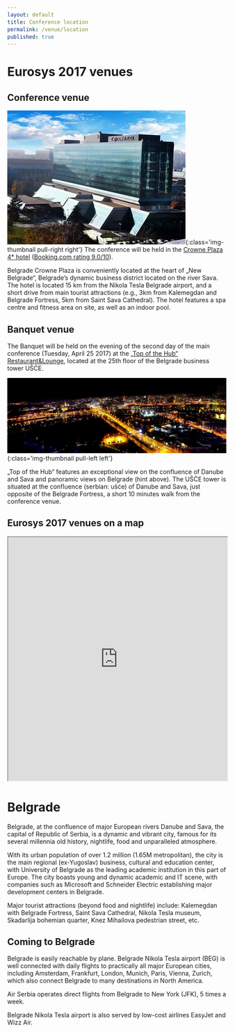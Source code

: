 ```yaml
---
layout: default
title: Conference location
permalink: /venue/location
published: true
---
```


# Eurosys 2017 venues

## Conference venue

![Crowne Plaza Belgrade](/assets/img/crowne_plaza_small.jpg){:class='img-thumbnail pull-right right'}
The conference will be held in the <a href="https://www.ihg.com/crowneplaza/hotels/us/en/belgrade/begcp/hoteldetail" target="_blank">Crowne Plaza 4* hotel</a> (<a href="http://www.booking.com/hotel/rs/crowne-plaza-belgrade-belgrade.en-gb.html?aid=356992;label=gog235jc-hotel-XX-rs-crowneNplazaNbelgradeNbelgrade-unspec-ch-com-L%3Aen-O%3Aabn-B%3Afirefox-N%3AXX-S%3Abo-U%3AXX;sid=6bb20bf170d8b300eefdbf4c9716122d;dcid=12;dist=0&sb_price_type=total&type=total&" target="_blank">Booking.com rating 9.0/10</a>). 

Belgrade Crowne Plaza is conveniently located at the heart of „New Belgrade“, Belgrade’s dynamic business district located on the river Sava. The hotel is located 15 km from the Nikola Tesla Belgrade airport, and a short drive from main tourist attractions (e.g., 3km from Kalemegdan and Belgrade Fortress, 5km from Saint Sava Cathedral). The hotel features a spa centre and fitness area on site, as well as an indoor pool.


## Banquet venue

The Banquet will be held on the evening of the second day of the main conference (Tuesday, April 25 2017) at the  <a href="http://www.topofthehub.rs/en/" target="_blank">„Top of the Hub“ Restaurant&Lounge</a>, located at the 25th floor of the Belgrade business tower UŠĆE. 

![Banquet dinner](/assets/img/top_of_the_hub_view_small.jpg){:class='img-thumbnail pull-left left'}


„Top of the Hub“ features an exceptional view on the confluence of Danube and Sava and panoramic views on Belgrade (hint above). The UŠĆE tower is situated at the confluence (serbian: ušće) of Danube and Sava, just opposite of the Belgrade Fortress, a short 10 minutes walk from the conference venue. 


## Eurosys 2017 venues on a map

<iframe src="https://www.google.com/maps/d/embed?mid=zRLKqygOrJ00.kSJn6VG5UqIk" width="100%" height="560"></iframe>


# Belgrade

Belgrade, at the confluence of major European rivers Danube and Sava, the capital of Republic of Serbia, is a dynamic and vibrant city, famous for its several millennia old history, nightlife, food and unparalleled atmosphere. 

With its urban population of over 1.2 million (1.65M metropolitan), the city is the main regional (ex-Yugoslav) business, cultural and education center, with University of Belgrade as the leading academic institution in this part of Europe.  The city boasts young and dynamic academic and IT scene, with companies such as Microsoft  and Schneider Electric establishing major development centers in Belgrade.  

Major tourist attractions (beyond food and nightlife) include: Kalemegdan with Belgrade Fortress, Saint Sava Cathedral, Nikola Tesla museum,  Skadarlija bohemian quarter, Knez Mihailova pedestrian street, etc. 


## Coming to Belgrade

Belgrade is easily reachable by plane. Belgrade Nikola Tesla airport (BEG) is well connected with daily flights to practically all major European cities, including Amsterdam, Frankfurt, London, Munich, Paris, Vienna, Zurich, which also connect Belgrade to many destinations in North America.

Air Serbia operates direct flights from Belgrade to New York (JFK), 5 times a week.   

Belgrade Nikola Tesla airport is also served by low-cost airlines EasyJet and Wizz Air.




<!---

### By plane

![Bordeaux](/assets/img/bx5.jpg){:class='img-thumbnail pull-right right'}

With its international airport, Bordeaux is connected to the rest of the world through 4 of the biggest european hubs:

* Paris (at least 5 flights per day)
* Amsterdam (at least 2 flights per day)
* London (at least 2 flights per day)
* Lisbon (at least 1 flight per day)

To come from the Bordeaux airport to the center of Bordeaux, you can use either:

* a city bus (40 minutes, but the cheapest way)
* a shuttle bus (30 minutes)
* a taxi (20 minutes).

More information on how to go to the center of Bordeaux is available [here](http://www.bordeaux.aeroport.fr/en/info/getting-to-bordeaux-airport){:target="_blank"}


### By train

![Bordeaux](/assets/img/bx4.jpg){:class='img-thumbnail pull-left left'}

The Bordeaux train station is connected to Paris by the High Speed Train (TGV), in 3 hours (25 trains/day). The city centre is linked to the train station by direct tramway. You can also go to Bordeaux by train from many European cities (such as Brussels, London, Luxembourg, Geneva, Stuttgart , Amsterdam, Frankfurt and Madrid), but expect a long trip. More information [here](http://en.voyages-sncf.com/en/){:target="_blank"}.


### By car

Bordeaux can be easily reached by car, because it is connected to many motorways. Nevertheless, expect a long trip because Bordeaux is not close to many other large french cities. The closest large city is Toulouse (2 hours drive), and Paris is at 5h30.

--->